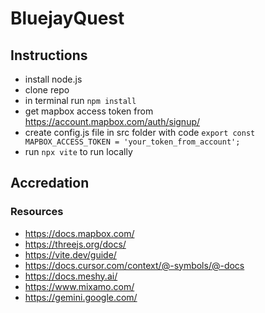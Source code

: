 # BluejayQuest

## Instructions

- install node.js
- clone repo
- in terminal run `npm install`
- get mapbox access token from https://account.mapbox.com/auth/signup/
- create config.js file in src folder with code `export const MAPBOX_ACCESS_TOKEN = 'your_token_from_account';`
- run `npx vite` to run locally

## Accredation

### Resources

- https://docs.mapbox.com/
- https://threejs.org/docs/
- https://vite.dev/guide/
- https://docs.cursor.com/context/@-symbols/@-docs
- https://docs.meshy.ai/
- https://www.mixamo.com/
- https://gemini.google.com/
